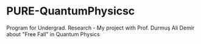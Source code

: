 # PURE-QuantumPhysicsc
Program for Undergrad. Research - My project with Prof. Durmuş Ali Demir about "Free Fall" in Quantum Physics
